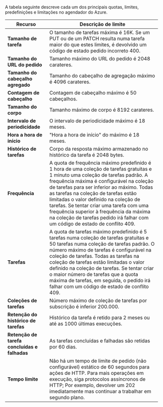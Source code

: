 A tabela seguinte descreve cada um dos principais quotas, limites, predefinições e limitações no agendador do Azure.

| Recurso | Descrição de limite |
| --- | --- |
| **Tamanho de tarefa** |O tamanho de tarefas máxima é 16K. Se um PUT ou de um PATCH resulta numa tarefa maior do que estes limites, é devolvido um código de estado pedido incorreto 400. |
| **Tamanho do URL do pedido** |Tamanho máximo do URL do pedido é 2048 carateres. |
| **Tamanho do cabeçalho agregado** |Tamanho do cabeçalho de agregação máximo é 4096 carateres. |
| **Contagem de cabeçalho** |Contagem de cabeçalho máximo é 50 cabeçalhos. |
| **Tamanho do corpo** |Tamanho máximo de corpo é 8192 carateres. |
| **Intervalo de periodicidade** |O intervalo de periodicidade máximo é 18 meses. |
| **Hora a hora de início** |"Hora a hora de início" do máximo é 18 meses. |
| **Histórico de tarefas** |Corpo da resposta máximo armazenado no histórico da tarefa é 2048 bytes. |
| **Frequência** |A quota de frequência máximo predefinido é 1 hora de uma coleção de tarefas gratuitas e 1 minuto uma coleção de tarefas padrão. A frequência máxima é configurável na coleção de tarefas para ser inferior ao máximo. Todas as tarefas na coleção de tarefas estão limitadas o valor definido na coleção de tarefas. Se tentar criar uma tarefa com uma frequência superior à frequência da máxima na coleção de tarefas pedido irá falhar com um código de estado de conflito 409. |
| **Tarefas** |A quota de tarefas máximo predefinido é 5 tarefas numa coleção de tarefas gratuitas e 50 tarefas numa coleção de tarefas padrão. O número máximo de tarefas é configurável na coleção de tarefas. Todas as tarefas na coleção de tarefas estão limitadas o valor definido na coleção de tarefas. Se tentar criar o maior número de tarefas que a quota máxima de tarefas, em seguida, o pedido irá falhar com um código de estado de conflito 409. |
| **Coleções de tarefas** |Número máximo de coleção de tarefas por subscrição é inferior 200.000. |
| **Retenção do histórico de tarefas** |Histórico da tarefa é retido para 2 meses ou até as 1000 últimas execuções. |
| **Retenção de tarefa concluídas e falhadas** |As tarefas concluídas e falhadas são retidas por 60 dias. |
| **Tempo limite** |Não há um tempo de limite de pedido (não configurável) estático de 60 segundos para ações de HTTP. Para mais operações em execução, siga protocolos assíncronos de HTTP; Por exemplo, devolver um 202 imediatamente mas continuar a trabalhar em segundo plano. |

